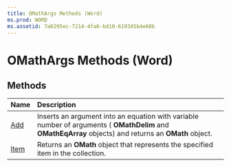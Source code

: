 ```yaml
---
title: OMathArgs Methods (Word)
ms.prod: WORD
ms.assetid: 7a6295ec-7214-4fa6-bd10-619345b4e60b
---
```



# OMathArgs Methods (Word)

## Methods



|**Name**|**Description**|
|:-----|:-----|
|[Add](omathargs-add-method-word.md)|Inserts an argument into an equation with variable number of arguments ( **OMathDelim** and **OMathEqArray** objects) and returns an **OMath** object.|
|[Item](omathargs-item-method-word.md)|Returns an  **OMath** object that represents the specified item in the collection.|

